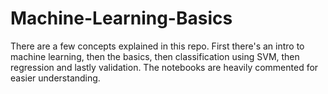 # Machine-Learning-Basics
There are a few concepts explained in this repo.  First there's an intro to machine learning, then the basics, then classification using SVM, then regression and lastly validation. The notebooks are heavily commented for easier understanding.
